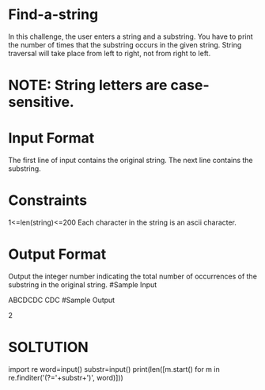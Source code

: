 # Find-a-string

In this challenge, the user enters a string and a substring. You have to print the number of times that the substring occurs in the given string. String traversal will take place from left to right, not from right to left.

# NOTE: String letters are case-sensitive.

# Input Format

The first line of input contains the original string. The next line contains the substring.
# Constraints
1<=len(string)<=200
Each character in the string is an ascii character.

# Output Format

Output the integer number indicating the total number of occurrences of the substring in the original string.
#Sample Input

ABCDCDC
CDC
#Sample Output

2

# SOLTUTION

import re
word=input()
substr=input()
print(len([m.start() for m in re.finditer('(?='+substr+')', word)]))
